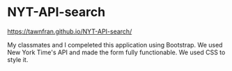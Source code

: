 # NYT-API-search
https://tawnfran.github.io/NYT-API-search/

  My classmates and I compeleted this application using Bootstrap. We used New York Time's API and made the form fully functionable. We used CSS to style it. 